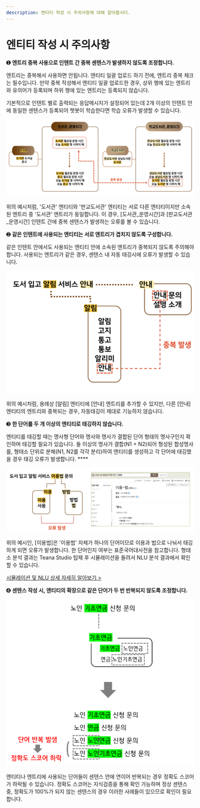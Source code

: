 ```yaml
---
description: 엔티티 작성 시 주의사항에 대해 알아봅시다.
---
```


# 엔티티 작성 시 주의사항

➊ **엔트리 중복 사용으로 인텐트 간 중복 센텐스가 발생하지 않도록 조정합니다.**

엔트리는 중복해서 사용하면 안됩니다. 엔티티 일괄 업로드 하기 전에, 엔트리 중복 체크는 필수입니다. 만약 중복 작성해서 엔티티 일괄 업로드한 경우, 상위 행에 있는 엔트리와 유의어가 등록되며 하위 행에 있는 엔트리는 등록되지 않습니다.

기본적으로 인텐트 별로 출력되는 응답메시지가 설정되어 있는데 2개 이상의 인텐트 안에 동일한 센텐스가 등록되어 챗봇이 학습한다면 학습 오류가 발생할 수 있습니다.                                               &#x20;

![인텐트간 중복 센텐스 발생 예시   ](<../../../.gitbook/assets/인텐트간 중복 센텐스 (2).png>)

위의 예시처럼, '도서관' 엔티티와 '판교도서관' 엔티티는 서로 다른 엔티티이지만 소속된 엔트리 중 '도서관' 엔트리가 동일합니다. 이 경우, \[도서관\_운영시간]과 \[판교도서관\_운영시간] 인텐트 간에 중복 센텐스가 발생하는 오류를 볼 수 있습니다.         &#x20;

&#x20;   &#x20;

➋ **같은 인텐트에 사용되는 엔티티는 서로 엔트리가 겹치지 않도록 구성합니다.**

같은 인텐트 안에서도 사용되는 엔티티 안에 소속된 엔트리가 중복되지 않도록 주의해야 합니다. 사용되는 엔트리가 같은 경우, 센텐스 내 자동 태깅시에 오류가 발생할 수 있습니다.                         &#x20;

![엔트리 중복 발생 예시   ](<../../../.gitbook/assets/엔트리 중복 발생.png>)

위의 예시처럼, 용례상 \[알림] 엔티티에 \[안내] 엔트리를 추가할 수 있지만, 다른 \[안내] 엔티티의 엔트리와 중복되는 경우, 자동태깅이 제대로 기능하지 않습니다.                          &#x20;



➌ **한 단어를 두 개 이상의 엔티티로 태깅하지 않습니다.**

엔티티를 태깅할 때는 명사형 단어와 명사와 명사가 결합된 단어 형태의 명사구인지 확인하며 태깅할 필요가 있습니다. 둘 이상의 명사가 결합(N1 + N2)되어 형성된 합성명사를, 형태소 단위로 분해(N1, N2를 각각 분리)하여 엔티티를 생성하고 각 단어에 태깅했을 경우 태깅 오류가 발생합니다.                    ****        &#x20;

![엔티티 태깅 오류 예시](<../../../.gitbook/assets/엔티티 태깅 오류 예시.png>)

위의 예시인, \[이용법]은 '이용법' 자체가 하나의 단어이므로 이용과 법으로 나눠서 태깅하게 되면 오류가 발생합니다. 한 단어인지 여부는 표준국어대사전을 참고합니다. 형태소 분석 결과는 Teana Studio 탑재 후 시뮬레이션을 돌려서 NLU 분석 결과에서 확인할 수 있습니다.&#x20;

[시뮬레이션 및 NLU 상세 자세히 알아보기 > ](../../../undefined-1/undefined-3/undefined.md#3.) &#x20;

&#x20;          &#x20;

➍ **센텐스 작성 시, 엔티티의 확장으로 같은 단어가 두 번 반복되지 않도록 조정합니다.**

![단어 반복 발생 예시   ](<../../../.gitbook/assets/image (219).png>)

엔티티나 엔트리에 사용되는 단어들이 센텐스 안에 연이어 반복되는 경우 정확도 스코어가 하락될 수 있습니다. 정확도 스코어는 지식검증을 통해 확인 가능하며 정상 센텐스 중, 정확도가 100%가 되지 않는 센텐스의 경우 이러한 사례들이 있으므로 확인이 필요합니다.     &#x20;
